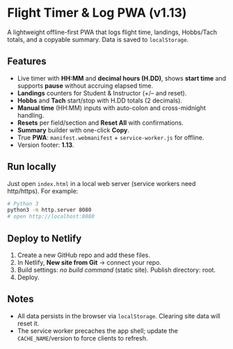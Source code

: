 # Flight Timer & Log PWA (v1.13)

A lightweight offline-first PWA that logs flight time, landings, Hobbs/Tach totals, and a copyable summary. Data is saved to `localStorage`.

## Features
- Live timer with **HH:MM** and **decimal hours (H.DD)**, shows **start time** and supports **pause** without accruing elapsed time.
- **Landings** counters for Student & Instructor (+/– and reset).
- **Hobbs** and **Tach** start/stop with H.DD totals (2 decimals).
- **Manual time** (HH:MM) inputs with auto-colon and cross-midnight handling.
- **Resets** per field/section and **Reset All** with confirmations.
- **Summary** builder with one-click **Copy**.
- True **PWA**: `manifest.webmanifest` + `service-worker.js` for offline.
- Version footer: **1.13**.

## Run locally
Just open `index.html` in a local web server (service workers need http/https). For example:

```bash
# Python 3
python3 -m http.server 8080
# open http://localhost:8080
```

## Deploy to Netlify
1. Create a new GitHub repo and add these files.
2. In Netlify, **New site from Git** → connect your repo.
3. Build settings: _no build command_ (static site). Publish directory: root.
4. Deploy.

## Notes
- All data persists in the browser via `localStorage`. Clearing site data will reset it.
- The service worker precaches the app shell; update the `CACHE_NAME`/version to force clients to refresh.
